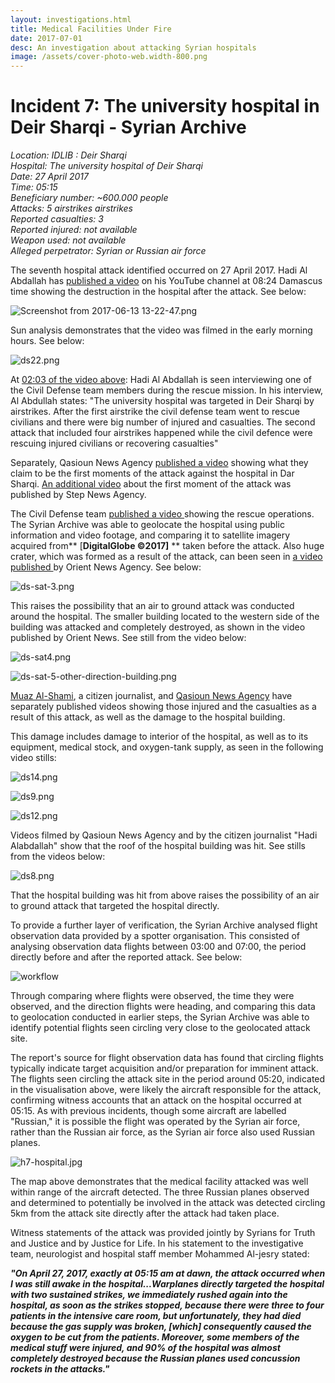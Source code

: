 ```yaml
---
layout: investigations.html
title: Medical Facilities Under Fire
date: 2017-07-01
desc: An investigation about attacking Syrian hospitals
image: /assets/cover-photo-web.width-800.png
---
```


# Incident 7: The university hospital in Deir Sharqi - Syrian Archive

_Location: IDLIB : Deir Sharqi  
Hospital: The university hospital of Deir Sharqi  
Date: 27 April 2017  
Time: 05:15  
Beneficiary number: ~600.000 people  
Attacks: 5 airstrikes airstrikes  
Reported casualties: 3  
Reported injured: not available  
Weapon used: not available  
Alleged perpetrator: Syrian or Russian air force_

The seventh hospital attack identified occurred on 27 April 2017. Hadi Al Abdallah has [published a video][1] on his YouTube channel at 08:24 Damascus time showing the destruction in the hospital after the attack. See below:

![Screenshot from 2017-06-13 13-22-47.png][2]  

Sun analysis demonstrates that the video was filmed in the early morning hours. See below:

![ds22.png][3]  

At [02:03 of the video above][4]: Hadi Al Abdallah is seen interviewing one of the Civil Defense team members during the rescue mission. In his interview, Al Abdullah states: "The university hospital was targeted in Deir Sharqi by airstrikes. After the first airstrike the civil defense team went to rescue civilians and there were big number of injured and casualties. The second attack that included four airstrikes happened while the civil defence were rescuing injured civilians or recovering casualties"

Separately, Qasioun News Agency [published a video][5] showing what they claim to be the first moments of the attack against the hospital in Dar Sharqi. [An additional video][6] about the first moment of the attack was published by Step News Agency.

The Civil Defense team [published a video ][7]showing the rescue operations. The Syrian Archive was able to geolocate the hospital using public information and video footage, and comparing it to satellite imagery acquired from** [****DigitalGlobe ©2017]**** ** taken before the attack. Also huge crater, which was formed as a result of the attack, can been seen in [a video published ][8]by Orient News Agency. See below:

![ds-sat-3.png][9]  

This raises the possibility that an air to ground attack was conducted around the hospital. The smaller building located to the western side of the building was attacked and completely destroyed, as shown in the video published by Orient News. See still from the video below:

![ds-sat4.png][10]  

![ds-sat-5-other-direction-building.png][11]  

[Muaz Al-Shami][12], a citizen journalist, and [Qasioun News Agency][13] have separately published videos showing those injured and the casualties as a result of this attack, as well as the damage to the hospital building.

This damage includes damage to interior of the hospital, as well as to its equipment, medical stock, and oxygen-tank supply, as seen in the following video stills:

![ds14.png][14]  

![ds9.png][15]  

![ds12.png][16]  

Videos filmed by Qasioun News Agency and by the citizen journalist "Hadi Alabdallah" show that the roof of the hospital building was hit. See stills from the videos below:

![ds8.png][17]  

That the hospital building was hit from above raises the possibility of an air to ground attack that targeted the hospital directly.

To provide a further layer of verification, the Syrian Archive analysed flight observation data provided by a spotter organisation. This consisted of analysing observation data flights between 03:00 and 07:00, the period directly before and after the reported attack. See below:

![workflow][18]

Through comparing where flights were observed, the time they were observed, and the direction flights were heading, and comparing this data to geolocation conducted in earlier steps, the Syrian Archive was able to identify potential flights seen circling very close to the geolocated attack site.

The report's source for flight observation data has found that circling flights typically indicate target acquisition and/or preparation for imminent attack. The flights seen circling the attack site in the period around 05:20, indicated in the visualisation above, were likely the aircraft responsible for the attack, confirming witness accounts that an attack on the hospital occurred at 05:15. As with previous incidents, though some aircraft are labelled "Russian," it is possible the flight was operated by the Syrian air force, rather than the Russian air force, as the Syrian air force also used Russian planes.

![h7-hospital.jpg][19]  

The map above demonstrates that the medical facility attacked was well within range of the aircraft detected. The three Russian planes observed and determined to potentially be involved in the attack was detected circling 5km from the attack site directly after the attack had taken place.

Witness statements of the attack was provided jointly by Syrians for Truth and Justice and by Justice for Life. In his statement to the investigative team, neurologist and hospital staff member Mohammed Al-jesry stated:

**_"On April 27, 2017, exactly at 05:15 am at dawn, the attack occurred when I was still awake in the hospital...Warplanes directly targeted the hospital with two sustained strikes, we immediately rushed again into the hospital, as soon as the strikes stopped, because there were three to four patients in the intensive care room, but unfortunately, they had died because the gas supply was broken, [which] consequently caused the oxygen to be cut from the patients. Moreover, some members of the medical stuff were injured, and 90% of the hospital was almost completely destroyed because the Russian planes used concussion rockets in the attacks."_**

[1]: https://www.youtube.com/watch?v=iCqA8uzVklg
[2]: /assets/Screenshot_from_2017-06-13_13-22-47.png
[3]: /assets/ds22.png
[4]: https://youtu.be/iCqA8uzVklg?t=2m3s
[5]: https://www.youtube.com/watch?v=pkq2gw9yWXg
[6]: https://www.youtube.com/watch?v=g55RZibwxVY
[7]: https://www.youtube.com/watch?v=z0o2LbPzFOA
[8]: https://www.youtube.com/watch?v=CTkZ2bciD38
[9]: /assets/ds-sat-3.png
[10]: /assets/ds-sat4.png
[11]: /assets/ds-sat-5-other-direction-building.png
[12]: https://www.youtube.com/watch?v=d3qlceFvP7g
[13]: https://www.youtube.com/watch?v=XvDv5CwTPr8
[14]: /assets/ds14.png
[15]: /assets/ds9.png
[16]: /assets/ds12.png
[17]: /assets/ds8.png
[18]: /assets/27_april_2017b-2_with_arrows.width-800.png
[19]: /assets/h7-hospital.jpg
